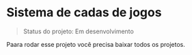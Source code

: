 # Sistema de cadas de jogos

>Status do projeto: Em desenvolvimento

Paara rodar esse projeto você precisa baixar todos os projetos. 
